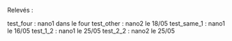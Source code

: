 Relevés :

test_four : nano1 dans le four
test_other : nano2 le 18/05
test_same_1 : nano1 le 16/05
test_1_2 : nano1 le 25/05
test_2_2 : nano2 le 25/05